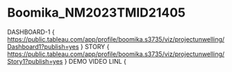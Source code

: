 # Boomika_NM2023TMID21405
DASHBOARD-1 { https://public.tableau.com/app/profile/boomika.s3735/viz/projectunwelling/Dashboard1?publish=yes }
STORY { https://public.tableau.com/app/profile/boomika.s3735/viz/projectunwelling/Story1?publish=yes }
DEMO VIDEO LINL { 
